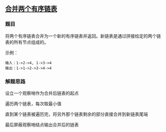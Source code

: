 ## [合并两个有序链表](https://leetcode-cn.com/problems/merge-two-sorted-lists)

### 题目

将两个有序链表合并为一个新的有序链表并返回。新链表是通过拼接给定的两个链表的所有节点组成的。 

示例：

~~~
输入：1->2->4, 1->3->4
输出：1->1->2->3->4->4
~~~

### 解题思路

设立一个观察哨作为合并后链表的起点

遍历两个链表，每次取最小值

直到某个链表被遍历完，将另外那个链表剩余的部分直接合并到新链表尾端

最后屏蔽观察哨结点输出合并后的链表